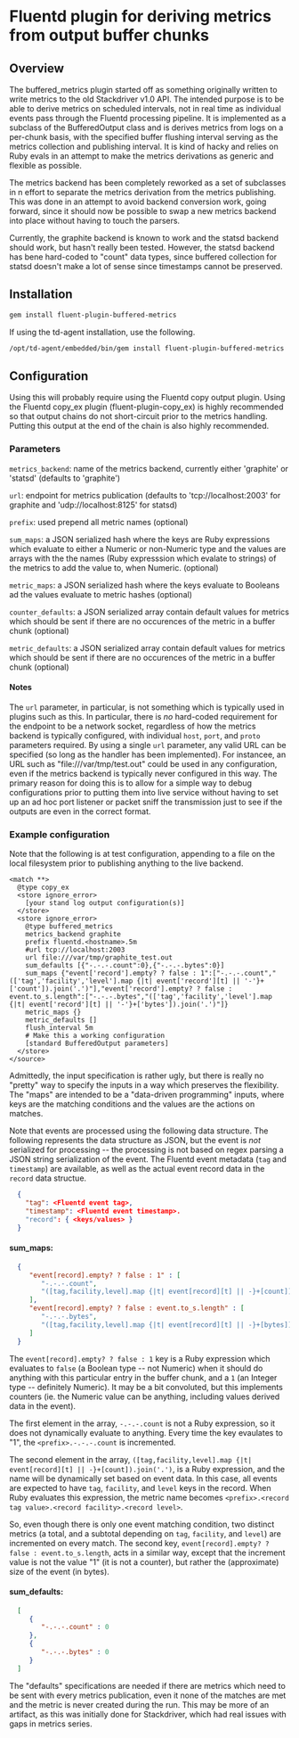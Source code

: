 # Fluentd plugin for deriving metrics from output buffer chunks

## Overview
The buffered_metrics plugin started off as something originally written to write metrics to the old Stackdriver v1.0 API.  The intended purpose is to be able to derive metrics on scheduled intervals, not in real time as individual events pass through the Fluentd processing pipeline.  It is implemented as a subclass of the BufferedOutput class and is derives metrics from logs on a per-chunk basis, with the specified buffer flushing interval serving as the metrics collection and publishing interval.  It is kind of hacky and relies on Ruby evals in an attempt to make the metrics derivations as generic and flexible as possible.

The metrics backend has been completely reworked as a set of subclasses in n effort to separate the metrics derivation from the metrics publishing.  This was done in an attempt to avoid backend conversion work, going forward, since it should now be possible to swap a new metrics backend into place without having to touch the parsers.

Currently, the graphite backend is known to work and the statsd backend should work, but hasn't really been tested.  However, the statsd backend has bene hard-coded to "count" data types, since buffered collection for statsd doesn't make a lot of sense since timestamps cannot be preserved.

## Installation
```bash
gem install fluent-plugin-buffered-metrics
```

If using the td-agent installation, use the following.

```bash
/opt/td-agent/embedded/bin/gem install fluent-plugin-buffered-metrics
```

## Configuration

Using this will probably require using the Fluentd copy output plugin.  Using the Fluentd copy_ex plugin (fluent-plugin-copy_ex) is highly recommended so that output chains do not short-circuit prior to the metrics handling.  Putting this output at the end of the chain is also highly recommended.

### Parameters

`metrics_backend`: name of the metrics backend, currently either 'graphite' or 'statsd' (defaults to 'graphite')

`url`: endpoint for metrics publication (defaults to 'tcp://localhost:2003' for graphite and 'udp://localhost:8125' for statsd)

`prefix`: used prepend all metric names (optional)

`sum_maps`: a JSON serialized hash where the keys are Ruby expressions which evaluate to either a Numeric or non-Numeric type and the values are arrays with the the names (Ruby expresssion which evalate to strings) of the metrics to add the value to, when Numeric. (optional)

`metric_maps`: a JSON serialized hash where the keys evaluate to Booleans ad the values evaluate to metric hashes (optional)

`counter_defaults`: a JSON serialized array contain default values for metrics which should be sent if there are no occurences of the metric in a buffer chunk (optional)

`metric_defaults`: a JSON serialized array contain default values for metrics which should be sent if there are no occurences of the metric in a buffer chunk (optional)

#### Notes

The `url` parameter, in particular, is not something which is typically used in plugins such as this.  In particular, there is *no* hard-coded requirement for the endpoint to be a network socket, regardless of how the metrics backend is typically configured, with individual `host`, `port`, and `proto` parameters required. By using a single `url` parameter, any valid URL can be specified (so long as the handler has been implemented).  For instancee, an URL such as "file:///var/tmp/test.out" could be used in any configuration, even if the metrics backend is typically never configured in this way.  The primary reason for doing this is to allow for a simple way to debug configurations prior to putting them into live service without having to set up an ad hoc port listener or packet sniff the transmission just to see if the outputs are even in the correct format.

### Example configuration

Note that the following is at test configuration, appending to a file on the local filesystem prior to publishing anything to the live backend.
```
<match **>
  @type copy_ex
  <store ignore_error>
    [your stand log output configuration(s)]
  </store>
  <store ignore_error>
    @type buffered_metrics
    metrics_backend graphite
    prefix fluentd.<hostname>.5m
    #url tcp://localhost:2003
    url file:///var/tmp/graphite_test.out
    sum_defaults [{"-.-.-.count":0},{"-.-.-.bytes":0}]
    sum_maps {"event['record'].empty? ? false : 1":["-.-.-.count","(['tag','facility','level'].map {|t| event['record'][t] || '-'}+['count']).join('.')"],"event['record'].empty? ? false : event.to_s.length":["-.-.-.bytes","(['tag','facility','level'].map {|t| event['record'][t] || '-'}+['bytes']).join('.')"]}
    metric_maps {}
    metric_defaults []
    flush_interval 5m
    # Make this a working configuration
    [standard BufferedOutput parameters]
  </store>
</source>
```

Admittedly, the input specification is rather ugly, but there is really no "pretty" way to specify the inputs in a way which preserves the flexibility.  The "maps" are intended to be a "data-driven programming" inputs, where keys are the matching conditions and the values are the actions on matches.

Note that events are processed using the following data structure.  The following represents the data structure as JSON, but the event is *not* serialized for processing -- the processing is not based on regex parsing a JSON string serialization of the event.  The Fluentd event metadata (`tag` and `timestamp`) are available, as well as the actual event record data in the `record` data structue.

```JSON
  {
    "tag": <Fluentd event tag>,
    "timestamp": <Fluentd event timestamp>.
    "record": { <keys/values> }
  }
```

#### sum_maps:
```JSON
  {
     "event[record].empty? ? false : 1" : [
        "-.-.-.count",
        "([tag,facility,level].map {|t| event[record][t] || -}+[count]).join('.')"
     ],
     "event[record].empty? ? false : event.to_s.length" : [
        "-.-.-.bytes",
        "([tag,facility,level].map {|t| event[record][t] || -}+[bytes]).join('.')"
     ]
  }
```

The `event[record].empty? ? false : 1` key is a Ruby expression which evaluates to `false` (a Boolean type -- not Numeric) when it should do anything with this particular entry in the buffer chunk, and a `1` (an Integer type -- definitely Numeric).  It may be a bit convoluted, but this implements counters (ie. the Numeric value can be anything, including values derived data in the event).

The first element in the array, `-.-.-.count` is not a Ruby expression, so it does not dynamically evaluate to anything.  Every time the key evaulates to "1", the `<prefix>.-.-.-.count` is incremented.

The second element in the array, `([tag,facility,level].map {|t| event[record][t] || -}+[count]).join('.')`, is a Ruby expression, and the name will be dynamically set based on event data.  In this case, all events are expected to have `tag`, `facility`, and `level` keys in the record.  When Ruby evaluates this expression, the metric name becomes `<prefix>.<record tag value>.<record facility>.<record level>`.

So, even though there is only one event matching condition, two distinct metrics (a total, and a subtotal depending on `tag`, `facility`, and `level`) are incremented on every match.  The second key, `event[record].empty? ? false : event.to_s.length`, acts in a similar way, except that the increment value is not the value "1" (it is not a counter), but rather the (approximate) size of the event (in bytes).

#### sum_defaults:
```JSON
  [
     {
        "-.-.-.count" : 0
     },
     {
        "-.-.-.bytes" : 0
     }
  ]
```

The "defaults" specifications are needed if there are metrics which need to be sent with every metrics publication, even it none of the matches are met and the metric is never created during the run.  This may be more of an artifact, as this was initially done for Stackdriver, which had real issues with gaps in metrics series.